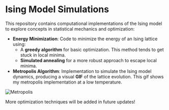 # Ising Model Simulations

This repository contains computational implementations of the Ising model to explore concepts in statistical mechanics and optimization:

- **Energy Minimization**: Code to minimize the energy of an Ising lattice using:
  - A **greedy algorithm** for basic optimization. This method tends to get stuck in local minima.
  - **Simulated annealing** for a more robust approach to escape local minima.
- **Metropolis Algorithm**: Implementation to simulate the Ising model dynamics, producing a visual **GIF** of the lattice evolution. This gif shows my metropolis implementation at a low temperature.

![Metropolis](https://github.com/user-attachments/assets/489dbe8c-2604-4ea6-bfde-bfd2f2bfb469)


More optimization techniques will be added in future updates!

